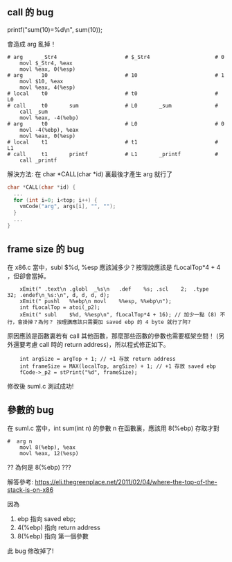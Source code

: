 
## call 的 bug

  printf("sum(10)=%d\n", sum(10));

會造成 arg 亂掉！

```
# arg      _Str4                      # $_Str4                     # 0       
	movl $_Str4, %eax
	movl %eax, 0(%esp)
# arg      10                         # 10                         # 1       
	movl $10, %eax
	movl %eax, 4(%esp)
# local    t0                         # t0                         # L0      
# call     t0       sum               # L0       _sum              #         
	call _sum
	movl %eax, -4(%ebp)
# arg      t0                         # L0                         # 0       
	movl -4(%ebp), %eax
	movl %eax, 0(%esp)
# local    t1                         # t1                         # L1      
# call     t1       printf            # L1       _printf           #         
	call _printf
```

解決方法: 在 char *CALL(char *id) 裏最後才產生 arg 就行了

```c
char *CALL(char *id) {
  ...
  for (int i=0; i<top; i++) {
    vmCode("arg", args[i], "", "");
  }
  ...
}
```

## frame size 的 bug

在 x86.c 當中，subl $%d, %esp 應該減多少？按理說應該是 fLocalTop*4 + 4 ，但卻會當掉。

```
    xEmit("	.text\n	.globl	_%s\n	.def	%s;	.scl	2;	.type	32;	.endef\n_%s:\n", d, d, d, d);
    xEmit("	pushl	%%ebp\n	movl	%%esp, %%ebp\n");
    int fLocalTop = atoi(_p2);
    xEmit("	subl	$%d, %%esp\n", fLocalTop*4 + 16); // 加少一點 (8) 不行，會掛掉？為何？ 按理講應該只需要加 saved ebp 的 4 byte 就行了阿?
```

原因應該是函數裏若有 call 其他函數，那麼那些函數的參數也需要框架空間！  (另外還要考慮 call 時的 return address)，所以程式修正如下。

```
    int argSize = argTop + 1; // +1 存放 return address
    int frameSize = MAX(localTop, argSize) + 1; // +1 存放 saved ebp
    fCode->_p2 = stPrint("%d", frameSize);
```

修改後 suml.c 測試成功!

## 參數的 bug

在 suml.c 當中，int sum(int n) 的參數 n 在函數裏，應該用  8(%ebp) 存取才對

```
#  arg n  
	movl 8(%ebp), %eax
	movl %eax, 12(%esp)
```

?? 為何是  8(%ebp) ???

解答參考: https://eli.thegreenplace.net/2011/02/04/where-the-top-of-the-stack-is-on-x86

因為 

1. ebp 指向 saved ebp;
2. 4(%ebp) 指向 return address
3. 8(%ebp) 指向 第一個參數

此 bug 修改掉了!






